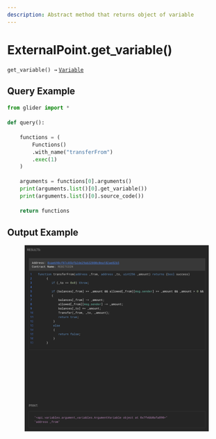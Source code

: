 ```yaml
---
description: Abstract method that returns object of variable
---
```


# ExternalPoint.get\_variable()

`get_variable() →` [`Variable`](../../variables/variable/)

## Query Example

```python
from glider import *

def query():

    functions = (
        Functions()
        .with_name("transferFrom")
        .exec(1)
    )

    arguments = functions[0].arguments()
    print(arguments.list()[0].get_variable())
    print(arguments.list()[0].source_code())

    return functions
```

## Output Example

<figure><img src="../../../.gitbook/assets/image (1) (1) (1) (1) (1) (1) (1) (1) (1) (1) (1) (1) (1) (1) (1) (1) (1) (1) (1) (1) (1) (1) (1) (1) (1) (1).png" alt=""><figcaption></figcaption></figure>

